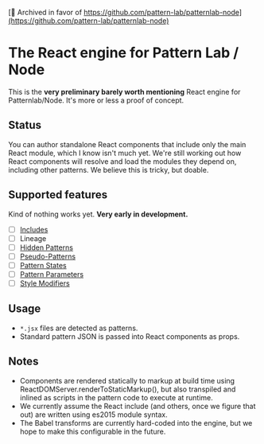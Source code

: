 [📢 Archived in favor of https://github.com/pattern-lab/patternlab-node](https://github.com/pattern-lab/patternlab-node)

# The React engine for Pattern Lab / Node
This is the **very preliminary barely worth mentioning** React engine for Patternlab/Node. It's more or less a proof of concept.

## Status
You can author standalone React components that include only the main React module, which I know isn't much yet. We're still working out how React components will resolve and load the modules they depend on, including other patterns. We believe this is tricky, but doable.

## Supported features
Kind of nothing works yet. **Very early in development.**

- [ ] [Includes](http://patternlab.io/docs/pattern-including.html)
- [ ] Lineage
- [ ] [Hidden Patterns](http://patternlab.io/docs/pattern-hiding.html)
- [ ] [Pseudo-Patterns](http://patternlab.io/docs/pattern-pseudo-patterns.html)
- [ ] [Pattern States](http://patternlab.io/docs/pattern-states.html)
- [ ] [Pattern Parameters](http://patternlab.io/docs/pattern-parameters.html)
- [ ] [Style Modifiers](http://patternlab.io/docs/pattern-stylemodifier.html)

## Usage
* `*.jsx` files are detected as patterns.
* Standard pattern JSON is passed into React components as props.

## Notes
* Components are rendered statically to markup at build time using ReactDOMServer.renderToStaticMarkup(), but also transpiled and inlined as scripts in the pattern code to execute at runtime.
* We currently assume the React include (and others, once we figure that out) are written using es2015 module syntax.
* The Babel transforms are currently hard-coded into the engine, but we hope to make this configurable in the future.
